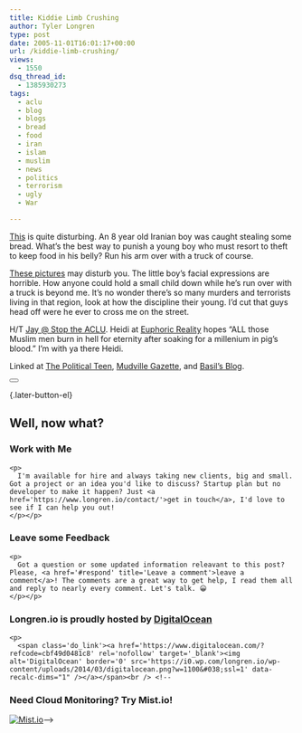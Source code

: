 ```yaml
---
title: Kiddie Limb Crushing
author: Tyler Longren
type: post
date: 2005-11-01T16:01:17+00:00
url: /kiddie-limb-crushing/
views:
  - 1550
dsq_thread_id:
  - 1385930273
tags:
  - aclu
  - blog
  - blogs
  - bread
  - food
  - iran
  - islam
  - muslim
  - news
  - politics
  - terrorism
  - ugly
  - War

---
```

[This][1] is quite disturbing. An 8 year old Iranian boy was caught stealing some bread. What&#8217;s the best way to punish a young boy who must resort to theft to keep food in his belly? Run his arm over with a truck of course.

[These pictures][2] may disturb you. The little boy&#8217;s facial expressions are horrible. How anyone could hold a small child down while he&#8217;s run over with a truck is beyond me. It&#8217;s no wonder there&#8217;s so many murders and terrorists living in that region, look at how the discipline their young. I&#8217;d cut that guys head off were he ever to cross me on the street.

H/T [Jay @ Stop the ACLU][1]. Heidi at [Euphoric Reality][3] hopes &#8220;ALL those Muslim men burn in hell for eternity after soaking for a millenium in pig’s blood.&#8221; I&#8217;m with ya there Heidi.

Linked at [The Political Teen][4], [Mudville Gazette][5], and [Basil&#8217;s Blog][6]. 

<div class="wpulike wpulike-default " >
  <div class="wp_ulike_general_class wp_ulike_is_not_liked">
    <button type="button"
					aria-label="Like Button"
					data-ulike-id="2068"
					data-ulike-nonce="79dd694ddc"
					data-ulike-type="likeThis"
					data-ulike-template="wpulike-default"
					data-ulike-display-likers="0"
					data-ulike-disable-pophover="0"
					class="wp_ulike_btn wp_ulike_put_image wp_likethis_2068"></button><span class="count-box"></span>
  </div>
</div>

[][7]{.later-button-el}

<div class='what-next'>
  <h2>
    Well, now what?
  </h2>
  
  <div class='hire'>
    <h3>
      Work with Me
    </h3>
    
    <p>
      I'm available for hire and always taking new clients, big and small. Got a project or an idea you'd like to discuss? Startup plan but no developer to make it happen? Just <a href='https://www.longren.io/contact/'>get in touch</a>, I'd love to see if I can help you out!
    </p></p>
  </div>
  
  <div class='hire'>
    <h3>
      Leave some Feedback
    </h3>
    
    <p>
      Got a question or some updated information releavant to this post? Please, <a href='#respond' title='Leave a comment'>leave a comment</a>! The comments are a great way to get help, I read them all and reply to nearly every comment. Let's talk. 😀
    </p></p>
  </div>
  
  <div class='now-what-bottom-ad'>
    <h3>
      Longren.io is proudly hosted by <a href='https://www.digitalocean.com/?refcode=cbf49d0481c8'>DigitalOcean</a>
    </h3>
    
    <p>
      <span class='do_link'><a href='https://www.digitalocean.com/?refcode=cbf49d0481c8' rel='nofollow' target='_blank'><img alt='DigitalOcean' border='0' src='https://i0.wp.com/longren.io/wp-content/uploads/2014/03/digitalocean.png?w=1100&#038;ssl=1' data-recalc-dims="1" /></a></span><br /> <!--

<h3>Need Cloud Monitoring? Try Mist.io!</h3>

<span class='do_link'><a href='http://mist.io/?ref=tyler' rel='nofollow' target='_blank'><img alt='Mist.io' border='0' src='https://i0.wp.com/longren.io/wp-content/uploads/2014/04/mistio.jpg?w=1100&#038;ssl=1' data-recalc-dims="1"></a></span>--></div> </div>

 [1]: http://stoptheaclu.com/archives/2005/11/01/stealing-bread/
 [2]: http://bareknucklepolitics.com/forum/viewtopic.php?p=126#126
 [3]: http://euphoria.jarkolicious.com/journal/2005/10/31/1213/
 [4]: http://thepoliticalteen.net/2005/11/01/110105/
 [5]: http://www.mudvillegazette.com/archives/003750.html
 [6]: http://www.basilsblog.net/index.php/2005/11/breakfast-1112005/
 [7]: #